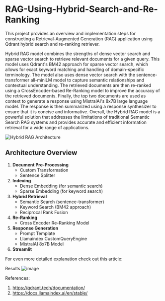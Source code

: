 # RAG-Using-Hybrid-Search-and-Re-Ranking
This project provides an overview and implementation steps for constructing a Retrieval-Augmented Generation (RAG) application using Qdrant hybrid search and re-ranking retriever. 

Hybrid RAG model combines the strengths of dense vector search and sparse vector search to retrieve relevant documents for a given query. This model uses Qdrant's BM42 approach for sparse vector search, which allows for exact keyword matching and handling of domain-specific terminology. The model also uses dense vector search with the sentence-transformer all-miniLM model to capture semantic relationships and contextual understanding.
The retrieved documents are then re-ranked using a CrossEncoder-based Re-Ranking model to improve the accuracy of the retrieved documents. Finally, the top two documents are used as context to generate a response using MistralAI's 8x7B large language model. The response is then summarized using a response synthesizer to ensure that it is concise and informative.
Overall, the Hybrid RAG model is a powerful solution that addresses the limitations of traditional Semantic Search RAG systems and provides accurate and efficient information retrieval for a wide range of applications.

![Hybrid RAG Architecture](https://github.com/user-attachments/assets/139be431-0019-4246-8eb5-9225191e86fb)


## **Architecture Overview**

1. **Document Pre-Processing**
    - Custom Transformation
    - Sentence Splitter
2. **Indexing**
    - Dense Embedding (for semantic search)
    - Sparse Embedding (for keyword search)
3. **Hybrid Retrieval**
    - Semantic Search (sentence-transformer)
    - Keyword Search (BM42 approach)
    - Reciprocal Rank Fusion
4. **Re-Ranking**
    - Cross Encoder Re-Ranking Model
5. **Response Generation**
    - Prompt Template
    - Llamaindex CustomQueryEngine
    - MistralAI 8x7B Model
6. **Streamlit**

For even more detailed explanation check out this article: 

Results
![image](https://github.com/user-attachments/assets/8ec32278-5941-45b4-90c4-745c6a458807)

References:
1. https://qdrant.tech/documentation/
2. https://docs.llamaindex.ai/en/stable/

